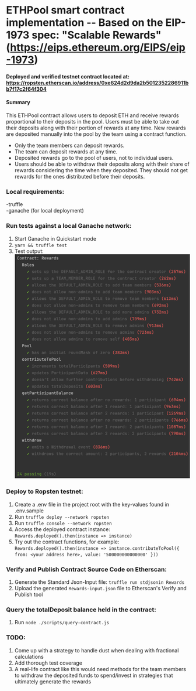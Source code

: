 # ETHPool smart contract implementation -- Based on the EIP-1973 spec: "Scalable Rewards" (https://eips.ethereum.org/EIPS/eip-1973)

#### Deployed and verified testnet contract located at: https://ropsten.etherscan.io/address/0xe624d2d9da2b5012352286911bb7f17c2f64f304

#### Summary

This ETHPool contract allows users to deposit ETH and receive rewards proportional to their deposits in the pool. Users must be able to take out their deposits along with their portion of rewards at any time. New rewards are deposited manually into the pool by the team using a contract function.  
-   Only the team members can deposit rewards.
-   The team can deposit rewards at any time.
-   Deposited rewards go to the pool of users, not to individual users.
-   Users should be able to withdraw their deposits along with their share of rewards considering the time when they deposited. They should not get rewards for the ones distributed before their deposits.

### Local requirements:

-truffle  
-ganache (for local deployment)

### Run tests against a local Ganache network:

1. Start Ganache in Quickstart mode
2. `yarn && truffle test`
3. Test output:  
   ![img_1.png](img_1.png)

### Deploy to Ropsten testnet:

1. Create a .env file in the project root with the key-values found in .env.sample
2. Run `truffle deploy --network ropsten`
3. Run `truffle console --network ropsten`
4. Access the deployed contract instance: `Rewards.deployed().then(instance => instance)`
5. Try out the contract functions, for example: `Rewards.deployed().then(instance => instance.contributeToPool({ from: <your address here>, value: '500000000000000' }))`

### Verify and Publish Contract Source Code on Etherscan:

1. Generate the Standard Json-Input file: `truffle run stdjsonin Rewards`
2. Upload the generated `Rewards-input.json` file to Etherscan's Verify and Publish tool

### Query the totalDeposit balance held in the contract:

1. Run `node ./scripts/query-contract.js`

### TODO:

1. Come up with a strategy to handle dust when dealing with fractional calculations
2. Add thorough test coverage
3. A real-life contract like this would need methods for the team members to withdraw the deposited funds to spend/invest in strategies that ultimately generate the rewards

